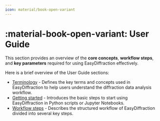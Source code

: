 ```yaml
---
icon: material/book-open-variant
---
```


# :material-book-open-variant: User Guide

This section provides an overview of the **core concepts**, **workflow steps**,
and **key parameters** required for using EasyDiffraction effectively.

Here is a brief overview of the User Guide sections:

- [Terminology](terminology.md) - Defines the key terms and concepts used
  in EasyDiffraction to help users understand the diffraction data analysis
  workflow.
- [Getting started](getting-started.md) - Introduces the basic steps to
  start using EasyDiffraction in Python scripts or Jupyter Notebooks.
- [Workflow steps](workflow-steps/index.md) - Describes the structured workflow
  of EasyDiffraction divided into several key steps.